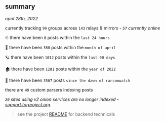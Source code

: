 
## summary
_april 28th, 2022_

currently tracking `99` groups across `143` relays & mirrors - _`57` currently online_

⏲ there have been `8` posts within the `last 24 hours`

🦈 there have been `360` posts within the `month of april`

🪐 there have been `1012` posts within the `last 90 days`

🏚 there have been `1281` posts within the `year of 2022`

🦕 there have been `3567` posts `since the dawn of ransomwatch`

there are `49` custom parsers indexing posts

_`20` sites using v2 onion services are no longer indexed - [support.torproject.org](https://support.torproject.org/onionservices/v2-deprecation/)_

> see the project [README](https://github.com/thetanz/ransomwatch#ransomwatch--) for backend technicals

